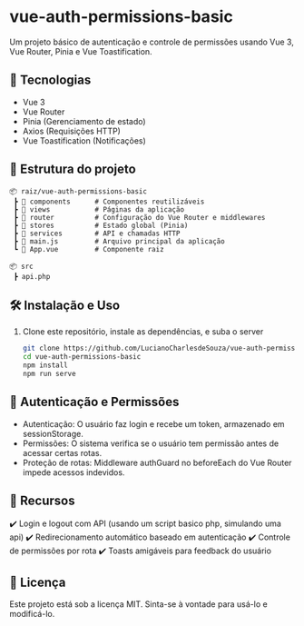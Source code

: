 # vue-auth-permissions-basic
Um projeto básico de autenticação e controle de permissões usando Vue 3, Vue Router, Pinia e Vue Toastification.

## 🚀 Tecnologias

- Vue 3  
- Vue Router  
- Pinia (Gerenciamento de estado)  
- Axios (Requisições HTTP)  
- Vue Toastification (Notificações)  

## 📂 Estrutura do projeto

```plaintext
📦 raiz/vue-auth-permissions-basic
 ┣ 📂 components      # Componentes reutilizáveis
 ┣ 📂 views           # Páginas da aplicação
 ┣ 📂 router          # Configuração do Vue Router e middlewares
 ┣ 📂 stores          # Estado global (Pinia)
 ┣ 📂 services        # API e chamadas HTTP
 ┣ 📜 main.js         # Arquivo principal da aplicação
 ┗ 📜 App.vue         # Componente raiz
```

```plaintext
📦 src
 ┣ api.php
```
## 🛠️ Instalação e Uso

1. Clone este repositório, instale as dependências, e suba o server

   ```sh
   git clone https://github.com/LucianoCharlesdeSouza/vue-auth-permissions-basic.git
   cd vue-auth-permissions-basic
   npm install
   npm run serve
   ```
   
## 🔐 Autenticação e Permissões

- Autenticação: O usuário faz login e recebe um token, armazenado em sessionStorage.
- Permissões: O sistema verifica se o usuário tem permissão antes de acessar certas rotas.
- Proteção de rotas: Middleware authGuard no beforeEach do Vue Router impede acessos indevidos.

## 🎉 Recursos
✔️ Login e logout com API (usando um script basico php, simulando uma api)
✔️ Redirecionamento automático baseado em autenticação
✔️ Controle de permissões por rota
✔️ Toasts amigáveis para feedback do usuário

## 📝 Licença
Este projeto está sob a licença MIT. Sinta-se à vontade para usá-lo e modificá-lo.
